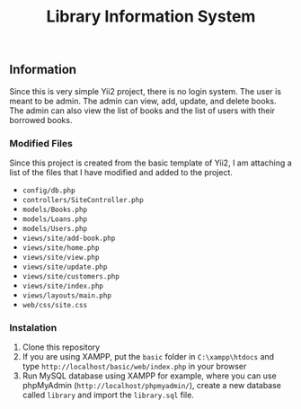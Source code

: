 <p align="center">
    <h1 align="center">Library Information System</h1>
    <br>
</p>

## Information
Since this is very simple Yii2 project, there is no login system. The user is meant to be admin. 
The admin can view, add, update, and delete books. 
The admin can also view the list of books and the list of users with their borrowed books.

### Modified Files
Since this project is created from the basic template of Yii2, I am attaching a list of the files that I have modified and added to the project.

- `config/db.php`
- `controllers/SiteController.php`
- `models/Books.php`
- `models/Loans.php`
- `models/Users.php`
- `views/site/add-book.php`
- `views/site/home.php`
- `views/site/view.php`
- `views/site/update.php`
- `views/site/customers.php`
- `views/site/index.php`
- `views/layouts/main.php`
- `web/css/site.css`

### Instalation
1. Clone this repository
2. If you are using XAMPP, put the `basic` folder in `C:\xampp\htdocs` and type `http://localhost/basic/web/index.php` in your browser
3. Run MySQL database using XAMPP for example, where you can use phpMyAdmin (`http://localhost/phpmyadmin/`), create a new database called `library` and import the `library.sql` file.
